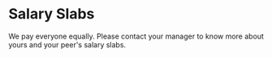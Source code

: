 # Salary Slabs

We pay everyone equally. Please contact your manager to know more about yours and your peer's salary slabs.
